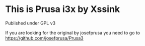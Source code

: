 # This is Prusa i3x by Xssink
Published under GPL v3

If you are looking for the original by josefprusa you need to go to https://github.com/josefprusa/Prusa3
